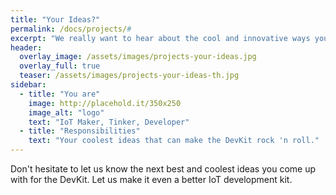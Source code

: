 ```yaml
---
title: "Your Ideas?"
permalink: /docs/projects/#
excerpt: "We really want to hear about the cool and innovative ways you are using the DevKit. Please share your ideas with us to [iot-devkit@microsoft.com](mailto:iot-devkit@microsoft.com)."
header:
  overlay_image: /assets/images/projects-your-ideas.jpg
  overlay_full: true
  teaser: /assets/images/projects-your-ideas-th.jpg
sidebar:
  - title: "You are"
    image: http://placehold.it/350x250
    image_alt: "logo"
    text: "IoT Maker, Tinker, Developer"
  - title: "Responsibilities"
    text: "Your coolest ideas that can make the DevKit rock 'n roll."
---
```


Don't hesitate to let us know the next best and coolest ideas you come up with for the DevKit. Let us make it even a better IoT development kit.

